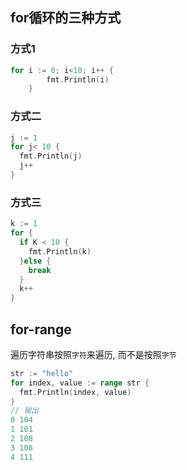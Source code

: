 ## for循环的三种方式

### 方式1

```go
for i := 0; i<10; i++ {
		fmt.Println(i)
	}
```

### 方式二

```go
j := 1
for j< 10 {
  fmt.Println(j)
  j++
}
```

### 方式三

```go
k := 1
for {
  if K < 10 {
    fmt.Println(k)
  }else {
    break
  }
  k++
}
```

## for-range

遍历字符串按照`字符`来遍历, 而不是按照`字节`

```go
str := "hello"
for index, value := range str {
  fmt.Println(index, value)
}
// 输出
0 104
1 101
2 108
3 108
4 111
```

